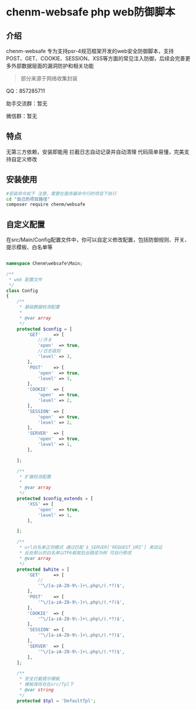 # chenm-websafe php web防御脚本

## 介绍

chenm-websafe 专为支持psr-4规范框架开发的web安全防御脚本，支持POST、GET、COOKIE、SESSION、XSS等方面的常见注入防御，后续会完善更多外部数据层面的漏洞防护和相关功能

> 部分来源于网络收集封装

QQ：857285711

助手交流群：暂无

微信群：暂无

## 特点
无第三方依赖，安装即能用
拦截日志自动记录并自动清理
代码简单易懂，完美支持自定义修改


## 安装使用

```bash
#安装命令如下 注意，需要在服务器命令行的项目下执行
cd "自己的项目路径"
composer require chenm/websafe
```
## 自定义配置

在src/Main/Config配置文件中，你可以自定义修改配置，包括防御规则、开关、提示模板、白名单等
```php

namespace Chenm\websafe\Main;

/**
 * web 配置文件
 */
class Config
{
    /**
     * 基础数据检测配置
     *
     * @var array
     */
    protected $config = [
        'GET'     => [
            //开关
            'open'  => true,
            //日志级别
            'level' => 3,
        ],
        'POST'    => [
            'open'  => true,
            'level' => 3,
        ],
        'COOKIE'  => [
            'open'  => true,
            'level' => 2,
        ],
        'SESSION' => [
            'open'  => true,
            'level' => 2,
        ],
        'SERVER'  => [
            'open'  => true,
            'level' => 1,
        ],

    ];

    /**
     * 扩展检测配置
     *
     * @var array
     */
    protected $config_extends = [
        'XSS' => [
            'open'  => true,
            'level' => 1,
        ],

    ];

    /**
     * url白名单正则模式 通过匹配 $_SERVER['REQUEST_URI'] 来验证
     * 此处默认的白名单以TP6框架后台路径为例 可自行修改
     * @var array
     */
    protected $white = [
        'GET'     => [
            //
            '^\/[a-zA-Z0-9\-]+\.php\/(.*?)$',
        ],
        'POST'    => [
            '^\/[a-zA-Z0-9\-]+\.php\/(.*?)$',
        ],
        'COOKIE'  => [
            '^\/[a-zA-Z0-9\-]+\.php\/(.*?)$',
        ],
        'SESSION' => [
            '^\/[a-zA-Z0-9\-]+\.php\/(.*?)$',
        ],
        'SERVER'  => [
            '^\/[a-zA-Z0-9\-]+\.php\/(.*?)$',
        ],
    ];

    /**
     * 安全拦截提示模板  
     * 模板保存在在src/Tpl下
     * @var string
     */
    protected $tpl = 'DefaultTpl';
```
